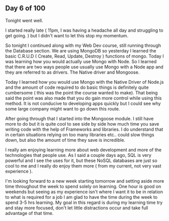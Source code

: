 Day 6 of 100
------------------

Tonight went well.

I started really late ( 11pm, I was having a headache all day and struggling to get going. ) but I didn't want to let this stop my momentum.

So tonight I continued along with my Web Dev course, still running through the Database section. We are using MongoDB so yesterday I learned the basic C.R.U.D ( Create, Read, Update, Destroy ) functions of mongo. Today I was learning how you would actually use Mongo with Node. So I learned that there are two ways people use usually use Mongo with a Node app and they are referred to as drivers. The Native driver and Mongoose.

Today I learned how you would use Mongo with the Native Driver of Node.js and the amount of code required to do basic things is definitely quite cumbersome ( this was the point the course wanted to make). That being said the point was also made that you do gain more control while using this method. It is not conducive to developing apps quickly but I could see why some large company might want to go down this route.

After going through that I started into the Mongoose module. I still have more to do but it is quite cool to see side by side how much time you save writing code with the help of Frameworks and libraries. I do understand that in certain situations relying on too many libraries etc.. could slow things down, but also the amount of time they save is incredible.

I really am enjoying learning more about web development and more of the technologies that people use. As I said a couple days ago, SQL is very powerful and I see the uses for it, but these NoSQL databases are just so cool to me and I really do enjoy them more ( from my current, not very vast experience ).

I'm looking forward to a new week starting tomorrow and setting aside more time throughout the week to spend solely on learning. One hour is good on weekends but seeing as my experience isn't where I want it to be in relation to what is required for a job I am glad to have the time during the week to spend 3-5 hrs learning. My goal in this regard is during my learning time try and stay more focused, don't let little distractions occur and take full advantage of that time.
